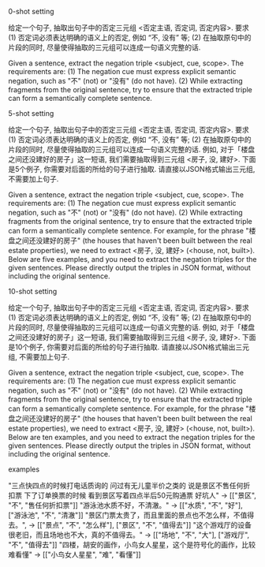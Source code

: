 
0-shot setting

给定一个句子, 抽取出句子中的否定三元组 <否定主语, 否定词, 否定内容>. 要求 (1) 否定词必须表达明确的语义上的否定, 例如 “不, 没有” 等; (2) 在抽取原句中的片段的同时, 尽量使得抽取的三元组可以连成一句语义完整的话. 

Given a sentence, extract the negation triple <subject, cue, scope>. The requirements are: (1) The negation cue must express explicit semantic negation, such as "不" (not) or "没有" (do not have). (2) While extracting fragments from the original sentence, try to ensure that the extracted triple can form a semantically complete sentence. 

5-shot setting

给定一个句子, 抽取出句子中的否定三元组 <否定主语, 否定词, 否定内容>. 要求 (1) 否定词必须表达明确的语义上的否定, 例如 “不, 没有” 等; (2) 在抽取原句中的片段的同时, 尽量使得抽取的三元组可以连成一句语义完整的话. 例如, 对于「楼盘之间还没建好的房子」这一短语, 我们需要抽取得到三元组 <房子, 没, 建好>. 
下面是5个例子, 你需要对后面的所给的句子进行抽取. 请直接以JSON格式输出三元组, 不需要加上句子.

Given a sentence, extract the negation triple <subject, cue, scope>. The requirements are: (1) The negation cue must express explicit semantic negation, such as "不" (not) or "没有" (do not have). (2) While extracting fragments from the original sentence, try to ensure that the extracted triple can form a semantically complete sentence. For example, for the phrase "楼盘之间还没建好的房子" (the houses that haven't been built between the real estate properties), we need to extract <房子, 没, 建好> (<house, not, built>).
Below are five examples, and you need to extract the negation triples for the given sentences. Please directly output the triples in JSON format, without including the original sentence.

10-shot setting

给定一个句子, 抽取出句子中的否定三元组 <否定主语, 否定词, 否定内容>. 要求 (1) 否定词必须表达明确的语义上的否定, 例如 “不, 没有” 等; (2) 在抽取原句中的片段的同时, 尽量使得抽取的三元组可以连成一句语义完整的话. 例如, 对于「楼盘之间还没建好的房子」这一短语, 我们需要抽取得到三元组 <房子, 没, 建好>. 
下面是10个例子, 你需要对后面的所给的句子进行抽取. 请直接以JSON格式输出三元组, 不需要加上句子.

Given a sentence, extract the negation triple <subject, cue, scope>. The requirements are: (1) The negation cue must express explicit semantic negation, such as "不" (not) or "没有" (do not have). (2) While extracting fragments from the original sentence, try to ensure that the extracted triple can form a semantically complete sentence. For example, for the phrase "楼盘之间还没建好的房子" (the houses that haven't been built between the real estate properties), we need to extract <房子, 没, 建好> (<house, not, built>).
Below are ten examples, and you need to extract the negation triples for the given sentences. Please directly output the triples in JSON format, without including the original sentence.


examples

"三点快四点的时候打电话质询的 问过有无儿童半价之类的 说是景区不售任何折扣票 下了订单换票的时候 看到景区写着四点半后50元购通票 好坑人" -> [["景区", "不", "售任何折扣票"]]
"游泳池水质不好，不清澈。" -> [["水质", "不", "好"], ["游泳池", "不", "清澈"]]
"景区门票太贵了，而且里面的景点也不怎么样，不值得去。", -> [["景点", "不", "怎么样"], ["景区", "不", "值得去"]]
"这个游戏厅的设备很老旧，而且场地也不大，真的不值得去。" -> [["场地", "不", "大"], ["游戏厅", "不", "值得去"]]
"四楼，胡安的画作，小鸟女人星星，这个是符号化的画作，比较难看懂" -> [["小鸟女人星星", "难", "看懂"]]
